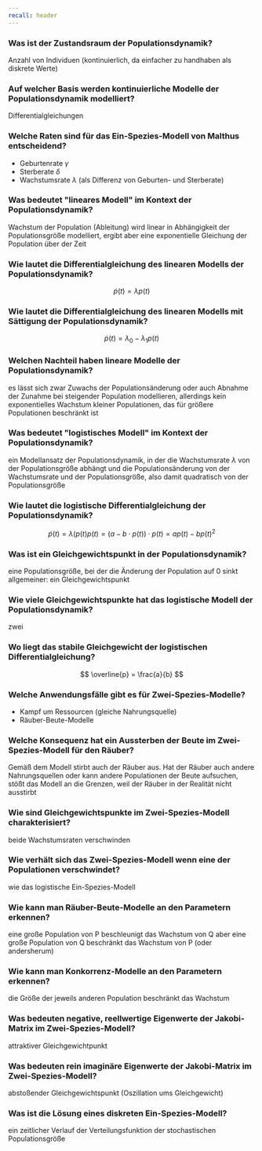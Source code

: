 ```yaml
---
recall: header
---
```


### Was ist der Zustandsraum der Populationsdynamik?

Anzahl von Individuen (kontinuierlich, da einfacher zu handhaben als diskrete Werte)

### Auf welcher Basis werden kontinuierliche Modelle der Populationsdynamik modelliert?

Differentialgleichungen

### Welche Raten sind für das Ein-Spezies-Modell von Malthus entscheidend?

- Geburtenrate $\gamma$
- Sterberate $\delta$
- Wachstumsrate $\lambda$ (als Differenz von Geburten- und Sterberate)

### Was bedeutet "lineares Modell" im Kontext der Populationsdynamik?

Wachstum der Population (Ableitung) wird linear in Abhängigkeit der Populationsgröße modelliert,
ergibt aber eine exponentielle Gleichung der Population über der Zeit

### Wie lautet die Differentialgleichung des linearen Modells der Populationsdynamik?

$$ \dot{p}(t) = \lambda p(t) $$

### Wie lautet die Differentialgleichung des linearen Modells mit Sättigung der Populationsdynamik?

$$ \dot{p}(t) = \lambda_0 - \lambda_1 p(t) $$

### Welchen Nachteil haben lineare Modelle der Populationsdynamik?

es lässt sich zwar Zuwachs der Populationsänderung oder auch Abnahme der Zunahme bei steigender
Population modellieren, allerdings kein exponentielles Wachstum kleiner Populationen, das für
größere Populationen beschränkt ist

### Was bedeutet "logistisches Modell" im Kontext der Populationsdynamik?

ein Modellansatz der Populationsdynamik, in der die Wachstumsrate $\lambda$ von der Populationsgröße
abhängt und die Populationsänderung von der Wachstumsrate und der Populationsgröße, also damit
quadratisch von der Populationsgröße

### Wie lautet die logistische Differentialgleichung der Populationsdynamik?

$$ \dot{p}(t) = \lambda(p(t) p(t) = (a-b \cdot p(t)) \cdot p(t) = ap(t) - bp(t)^2 $$

### Was ist ein Gleichgewichtspunkt in der Populationsdynamik?

eine Populationsgröße, bei der die Änderung der Population auf 0 sinkt  
allgemeiner: ein Gleichgewichtspunkt

### Wie viele Gleichgewichtspunkte hat das logistische Modell der Populationsdynamik?

zwei

### Wo liegt das stabile Gleichgewicht der logistischen Differentialgleichung?

$$ \overline{p} = \frac{a}{b} $$

### Welche Anwendungsfälle gibt es für Zwei-Spezies-Modelle?

- Kampf um Ressourcen (gleiche Nahrungsquelle)
- Räuber-Beute-Modelle

### Welche Konsequenz hat ein Aussterben der Beute im Zwei-Spezies-Modell für den Räuber?

Gemäß dem Modell stirbt auch der Räuber aus. Hat der Räuber auch andere Nahrungsquellen oder kann
andere Populationen der Beute aufsuchen, stößt das Modell an die Grenzen, weil der Räuber in der
Realität nicht ausstirbt

### Wie sind Gleichgewichtspunkte im Zwei-Spezies-Modell charakterisiert?

beide Wachstumsraten verschwinden

### Wie verhält sich das Zwei-Spezies-Modell wenn eine der Populationen verschwindet?

wie das logistische Ein-Spezies-Modell

### Wie kann man Räuber-Beute-Modelle an den Parametern erkennen?

eine große Population von P beschleunigt das Wachstum von Q aber eine große Population von Q
beschränkt das Wachstum von P (oder andersherum)

### Wie kann man Konkorrenz-Modelle an den Parametern erkennen?

die Größe der jeweils anderen Population beschränkt das Wachstum

### Was bedeuten negative, reellwertige Eigenwerte der Jakobi-Matrix im Zwei-Spezies-Modell?

attraktiver Gleichgewichtpunkt

### Was bedeuten rein imaginäre Eigenwerte der Jakobi-Matrix im Zwei-Spezies-Modell?

abstoßender Gleichgewichtspunkt (Oszillation ums Gleichgewicht)

### Was ist die Lösung eines diskreten Ein-Spezies-Modell?

ein zeitlicher Verlauf der Verteilungsfunktion der stochastischen Populationsgröße

